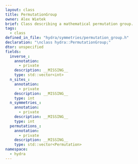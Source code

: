 ```yaml
---
layout: class
title: PermutationGroup
owner: Alex Wietek
brief: Class describing a mathematical permutation group.
tags:
  - class
defined_in_file: "hydra/symmetries/permutation_group.h"
declaration: "\nclass hydra::PermutationGroup;"
dtor: unspecified
fields:
  inverse_:
    annotation:
      - private
    description: __MISSING__
    type: std::vector<int>
  n_sites_:
    annotation:
      - private
    description: __MISSING__
    type: int
  n_symmetries_:
    annotation:
      - private
    description: __MISSING__
    type: int
  permutations_:
    annotation:
      - private
    description: __MISSING__
    type: std::vector<Permutation>
namespace:
  - hydra
---
```

